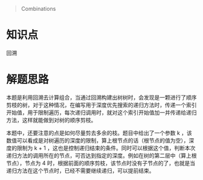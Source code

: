 > Combinations

# 知识点
回溯

# 解题思路
本题是利用回溯去计算组合，当通过回溯构建出树树时，会发现是一颗进行了顺序剪枝的树，对于这种情况，在编写用于深度优先搜索的递归方法时，传递一个索引开始值，用于限制遍历，每次递归调用时，就对这个索引开始值加一并传递给递归方法，这样就能做到对树的顺序剪枝。  

本题中，还要注意的点是如何尽量剪去多余的枝。题目中给出了一个参数 k ，该数值可以看成是对树遍历的深度的限制，算上根节点的话（根节点的值为空），深度的限制为 k + 1 ，这也是控制递归结束的条件。同时可以根据这个值，判断本次递归方法的调用所在的节点，可否达到指定的深度。例如在树的第二层中（算上根节点），节点为 4 时，根据前面的顺序剪枝，该节点时没有子节点的了，也就是当递归方法在这个节点时，已经不需要继续递归，可以提前结束。